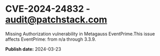 # CVE-2024-24832 - audit@patchstack.com

Missing Authorization vulnerability in Metagauss EventPrime.This issue affects EventPrime: from n/a through 3.3.9.



**Publish date:** 2024-03-23
